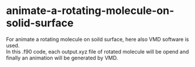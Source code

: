 # animate-a-rotating-molecule-on-solid-surface
For animate a rotating molecule on soild surface, here also VMD software is used.\
In this .f90 code, each output.xyz file of rotated molecule will be opend and finally an animation will be generated by VMD.
